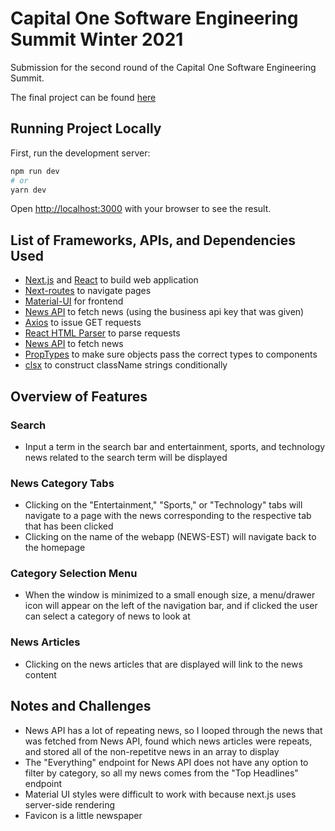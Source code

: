 # Capital One Software Engineering Summit Winter 2021
Submission for the second round of the Capital One Software Engineering Summit.

The final project can be found [here](https://mirandaliu-capital-one.herokuapp.com/)

## Running Project Locally

First, run the development server:

```bash
npm run dev
# or
yarn dev
```

Open [http://localhost:3000](http://localhost:3000) with your browser to see the result.

## List of Frameworks, APIs, and Dependencies Used
* [Next.js](https://nextjs.org/) and [React](https://reactjs.org/) to build web application
* [Next-routes](https://www.npmjs.com/package/next-routes) to navigate pages
* [Material-UI](https://material-ui.com/) for frontend
* [News API](https://newsapi.org/) to fetch news (using the business api key that was given)
* [Axios](https://github.com/axios/axios) to issue GET requests
* [React HTML Parser](https://www.npmjs.com/package/react-html-parser) to parse requests
* [News API](https://newsapi.org/) to fetch news
* [PropTypes](https://www.npmjs.com/package/prop-types) to make sure objects pass the correct types to components
* [clsx](https://www.npmjs.com/package/clsx) to construct className strings conditionally

## Overview of Features

### Search
* Input a term in the search bar and entertainment, sports, and technology news related to the search term will be displayed

### News Category Tabs
* Clicking on the "Entertainment," "Sports," or "Technology" tabs will navigate to a page with the news corresponding to the respective tab that has been clicked
* Clicking on the name of the webapp (NEWS-EST) will navigate back to the homepage

### Category Selection Menu
* When the window is minimized to a small enough size, a menu/drawer icon will appear on the left of the navigation bar, and if clicked the user can select a category of news to look at

### News Articles
* Clicking on the news articles that are displayed will link to the news content

## Notes and Challenges
* News API has a lot of repeating news, so I looped through the news that was fetched from News API, found which news articles were repeats, and stored all of the non-repetitve news in an array to display 
* The "Everything" endpoint for News API does not have any option to filter by category, so all my news comes from the "Top Headlines" endpoint
* Material UI styles were difficult to work with because next.js uses server-side rendering
* Favicon is a little newspaper
